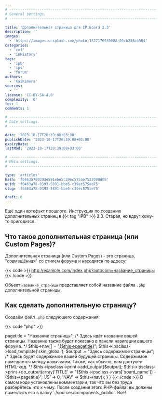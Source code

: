 ```yaml
---
# -------------------------------------------------------------------------------------------------------------------- #
# General settings.
# -------------------------------------------------------------------------------------------------------------------- #

title: 'Дополнительная страница для IP.Board 2.3'
description: ''
images:
  - 'https://images.unsplash.com/photo-1527176930608-09cb256ab504'
categories:
  - 'cmf'
  - 'inHistory'
tags:
  - 'ipb'
  - 'ips'
  - 'forum'
authors:
  - 'KaiKimera'
sources:
  - ''
license: 'CC-BY-SA-4.0'
complexity: '0'
toc: 1
comments: 1

# -------------------------------------------------------------------------------------------------------------------- #
# Date settings.
# -------------------------------------------------------------------------------------------------------------------- #

date: '2023-10-17T20:39:08+03:00'
publishDate: '2023-10-17T20:39:08+03:00'
expiryDate: ''
lastMod: '2023-10-17T20:39:08+03:00'

# -------------------------------------------------------------------------------------------------------------------- #
# Meta settings.
# -------------------------------------------------------------------------------------------------------------------- #

type: 'articles'
hash: 'f0463a780393e891ebe5c39ec575ae7527098d69'
uuid: 'f0463a78-0393-5891-bbe5-c39ec575ae75'
slug: 'f0463a78-0393-5891-bbe5-c39ec575ae75'

draft: 0
---
```


Ещё один артефакт прошлого. Инструкция по созданию дополнительных страниц в {{< tag "IPB" >}} 2.3. Старая, но вдруг кому-то пригодится.

<!--more-->

## Что такое дополнительная страница (или Custom Pages)?

Дополнительная страница (или Custom Pages) - это страница, "совмещённая" со стилем форума и находится по адресу:

{{< code >}}
http://example.com/index.php?autocom=название_страницы
{{< /code >}}

Объект `название_страницы` представляет собой название файла `.php` дополнительной страницы.

## Как сделать дополнительную страницу?

Создаём файл `.php` следующего содержания:

{{< code "php" >}}
<?php
class component_public
{
  var $ipsclass;

  function run_component()
  {
    $this->pagetitle = "Название страницы";
    /* Здесь идёт название вашей страницы.
    Название также будет показано в панели навигации вашего форума. */

    $this->nav[] = "<a href='{$this->ipsclass->base_url}autocom=custom'>{$this->pagetitle}</a>";
    $this->ipsclass->load_template('skin_global');

    $output .= "Здесь содержимое страницы";
    /* Здесь будет содержимое вашей будущей страницы.
    Содержимое помещается между кавычками.
    Также, как обычно, вам доступен HTML-код. */

    $this->ipsclass->print->add_output($output);
    $this->ipsclass->print->do_output(array('TITLE' => "{$this->ipsclass->vars['board_name']} - {$this->pagetitle}", 'JS' => 0, 'NAV' => $this->nav));
  }
}
{{< /code >}}
В самом коде установлены комментарии, так что вы без труда разберётесь что к чему.

После создания этого PHP-файла, вы должны поместить его в папку `./sources/components_public`.

Всё!
